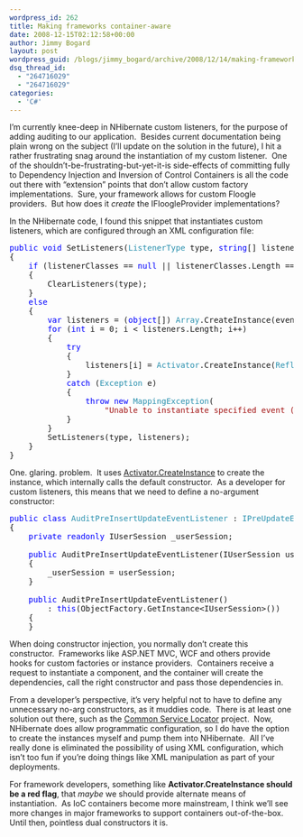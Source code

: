 ```yaml
---
wordpress_id: 262
title: Making frameworks container-aware
date: 2008-12-15T02:12:58+00:00
author: Jimmy Bogard
layout: post
wordpress_guid: /blogs/jimmy_bogard/archive/2008/12/14/making-frameworks-container-aware.aspx
dsq_thread_id:
  - "264716029"
  - "264716029"
categories:
  - 'C#'
---
```

I’m currently knee-deep in NHibernate custom listeners, for the purpose of adding auditing to our application.&#160; Besides current documentation being plain wrong on the subject (I’ll update on the solution in the future), I hit a rather frustrating snag around the instantiation of my custom listener.&#160; One of the shouldn’t-be-frustrating-but-yet-it-is side-effects of committing fully to Dependency Injection and Inversion of Control Containers is all the code out there with “extension” points that don’t allow custom factory implementations.&#160; Sure, your framework allows for custom Floogle providers.&#160; But how does it _create_ the IFloogleProvider implementations?

In the NHibernate code, I found this snippet that instantiates custom listeners, which are configured through an XML configuration file:

<pre><span style="color: blue">public void </span>SetListeners(<span style="color: #2b91af">ListenerType </span>type, <span style="color: blue">string</span>[] listenerClasses)
{
    <span style="color: blue">if </span>(listenerClasses == <span style="color: blue">null </span>|| listenerClasses.Length == 0)
    {
        ClearListeners(type);
    }
    <span style="color: blue">else
    </span>{
        <span style="color: blue">var </span>listeners = (<span style="color: blue">object</span>[]) <span style="color: #2b91af">Array</span>.CreateInstance(eventListeners.GetListenerClassFor(type), listenerClasses.Length);
        <span style="color: blue">for </span>(<span style="color: blue">int </span>i = 0; i &lt; listeners.Length; i++)
        {
            <span style="color: blue">try
            </span>{
                listeners[i] = <span style="color: #2b91af">Activator</span>.CreateInstance(<span style="color: #2b91af">ReflectHelper</span>.ClassForName(listenerClasses[i]));
            }
            <span style="color: blue">catch </span>(<span style="color: #2b91af">Exception </span>e)
            {
                <span style="color: blue">throw new </span><span style="color: #2b91af">MappingException</span>(
                    <span style="color: #a31515">"Unable to instantiate specified event (" </span>+ type + <span style="color: #a31515">") listener class: " </span>+ listenerClasses[i], e);
            }
        }
        SetListeners(type, listeners);
    }
}</pre>

[](http://11011.net/software/vspaste)

One. glaring. problem.&#160; It uses [Activator.CreateInstance](http://msdn.microsoft.com/en-us/library/system.activator.createinstance.aspx) to create the instance, which internally calls the default constructor.&#160; As a developer for custom listeners, this means that we need to define a no-argument constructor:

<pre><span style="color: blue">public class </span><span style="color: #2b91af">AuditPreInsertUpdateEventListener </span>: <span style="color: #2b91af">IPreUpdateEventListener</span>, <span style="color: #2b91af">IPreInsertEventListener
</span>{
    <span style="color: blue">private readonly </span>IUserSession _userSession;

    <span style="color: blue">public </span>AuditPreInsertUpdateEventListener(IUserSession userSession)
    {
        _userSession = userSession;
    }

    <span style="color: blue">public </span>AuditPreInsertUpdateEventListener()
        : <span style="color: blue">this</span>(ObjectFactory.GetInstance&lt;IUserSession&gt;())
    {
    }</pre>

[](http://11011.net/software/vspaste)

When doing constructor injection, you normally don’t create this constructor.&#160; Frameworks like ASP.NET MVC, WCF and others provide hooks for custom factories or instance providers.&#160; Containers receive a request to instantiate a component, and the container will create the dependencies, call the right constructor and pass those dependencies in.

From a developer’s perspective, it’s very helpful not to have to define any unnecessary no-arg constructors, as it muddies code.&#160; There is at least one solution out there, such as the [Common Service Locator](http://www.codeplex.com/CommonServiceLocator) project.&#160; Now, NHibernate does allow programmatic configuration, so I do have the option to create the instances myself and pump them into NHibernate.&#160; All I’ve really done is eliminated the possibility of using XML configuration, which isn’t too fun if you’re doing things like XML manipulation as part of your deployments.

For framework developers, something like **Activator.CreateInstance should be a red flag**, that _maybe_ we should provide alternate means of instantiation.&#160; As IoC containers become more mainstream, I think we’ll see more changes in major frameworks to support containers out-of-the-box.&#160; Until then, pointless dual constructors it is.